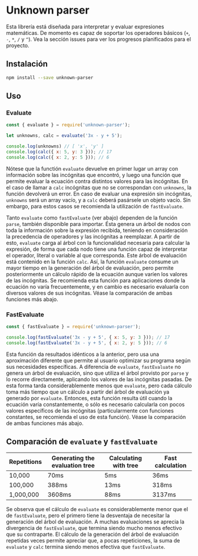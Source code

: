 # Unknown parser

Esta librería está diseñada para interpretar y evaluar expresiones matemáticas. De momento es capaz de soportar los operadores básicos (`+`, `-`, `*`, `/` y `^`). Vea la sección issues para ver los progresos planificados para el proyecto.

## Instalación
```bash
npm install --save unknown-parser
```

## Uso

### Evaluate
```javascript
const { evaluate } = require('unknown-parser');

let unknowns, calc = evaluate('3x - y + 5');

console.log(unknowns) // [ 'x', 'y' ]
console.log(calc({ x: 5, y: 3 })); // 17
console.log(calc({ x: 2, y: 5 })); // 6
```

Nótese que la functión `evaluate` devuelve en primer lugar un array con información sobre las incógnitas que encontró, y luego una función que permite evaluar la ecuación contra distintos valores para las incógnitas. En el caso de llamar a `calc` incógnitas que no se correspondan con `unknowns`, la función devolverá un error. En caso de evaluar una expresión sin incógnitas, `unknowns` será un array vacío, y a `calc` deberá pasársele un objeto vacío. Sin embargo, para estos casos se recomienda la utilización de `fastEvaluate`.

Tanto `evaluate` como `fastEvaluate` (ver abajo) dependen de la función `parse`, también disponible para importar. Ésta genera un árbol de nodos con toda la información sobre la expresión recibida, teniendo en consideración la precedencia de operadores y las incógnitas a reemplazar. A partir de esto, `evaluate` carga al árbol con la funcionalidad necesaria para calcular la expresión, de forma que cada nodo tiene una función capaz de interpretar el operador, literal o variable al que corresponda. Este árbol de evaluación está contenido en la función `calc`. Así, la función `evaluate` consume un mayor tiempo en la generación del árbol de evaluación, pero permite posteriormente un cálculo rápido de la ecuación aunque varíen los valores de las incógnitas. Se recomienda esta función para aplicaciones donde la ecuación no varía frecuentemente, y en cambio es necesario evaluarla con diversos valores de sus incógnitas. Véase la comparación de ambas funciones más abajo.

### FastEvaluate

```javascript
const { fastEvaluate } = require('unknown-parser');

console.log(fastEvaluate('3x - y + 5', { x: 5, y: 3 })); // 17
console.log(fastEvaluate('3x - y + 5', { x: 2, y: 5 })); // 6
```

Esta función da resultados idénticos a la anterior, pero usa una aproximación diferente que permite al usuario optimizar su programa según sus necesidades específicas. A diferencia de `evaluate`, `fastEvaluate` no genera un árbol de evaluación, sino que utiliza el árbol provisto por `parse` y lo recorre directamente, aplicando los valores de las incógnitas pasadas. De esta forma tarda considerablemente menos que `evaluate`, pero cada cálculo toma más tiempo que un cálculo a partir del árbol de evaluación ya generado por `evaluate`. Entonces, esta función resulta útil cuando la ecuación varía constantemente, o sólo es necesario calcularla con pocos valores específicos de las incógnitas (particularmente con funciones constantes, se recomienda el uso de esta función). Véase la comparación de ambas funciones más abajo.

## Comparación de `evaluate` y `fastEvaluate`

| Repetitions | Generating the evaluation tree | Calculating with tree | Fast calculation |
| -------- | -------- | -------- | ---------- |
| 10,000 | 70ms | 5ms | 36ms |
| 100,000 | 388ms | 13ms | 318ms |
| 1,000,000 | 3608ms | 88ms | 3137ms |

Se observa que el cálculo de `evaluate` es considerablemente menor que el de `fastEvaluate`, pero el primero tiene la desventaja de necesitar la generación del árbol de evaluación. A muchas evaluaciones se aprecia la divergencia de `fastEvaluate`, que termina siendo mucho menos efectivo que su contraparte. El cálculo de la generación del árbol de evaluación repetidas veces permite apreciar que, a pocas repeticiones, la suma de `evaluate` y `calc` termina siendo menos efectiva que `fastEvaluate`.
